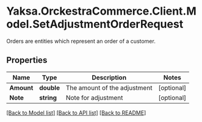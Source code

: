 # Yaksa.OrckestraCommerce.Client.Model.SetAdjustmentOrderRequest
Orders are entities which represent an order of a customer.

## Properties

Name | Type | Description | Notes
------------ | ------------- | ------------- | -------------
**Amount** | **double** | The amount of the adjustment | [optional] 
**Note** | **string** | Note for adjustment | [optional] 

[[Back to Model list]](../README.md#documentation-for-models) [[Back to API list]](../README.md#documentation-for-api-endpoints) [[Back to README]](../README.md)

